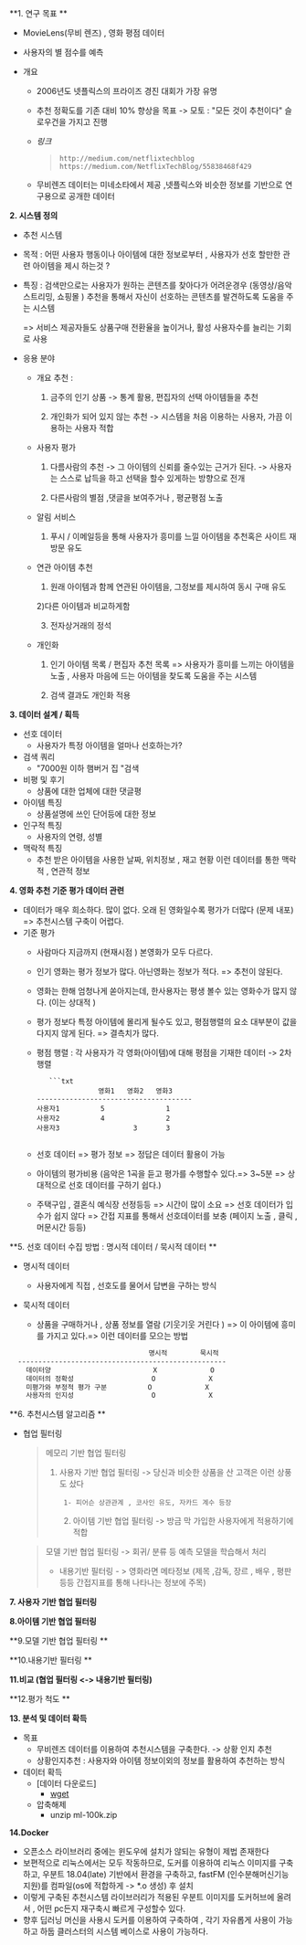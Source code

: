 **1. 연구 목표 **

- MovieLens(무비 렌즈) , 영화 평점 데이터

- 사용자의 별 점수를 예측 

- 개요

  - 2006년도 넷플릭스의 프라이즈  경진 대회가 가장 유명

  - 추천 정확도를 기존 대비 10% 향상을 목표 -> 모토 : "모든 것이 추천이다" 슬로우건을 가지고 진행 

  - *링크*

    >     http://medium.com/netflixtechblog
    >     https://medium.com/NetflixTechBlog/55838468f429

  - 무비렌즈 데이터는 미네소타에서 제공 ,넷플릭스와 비슷한 정보를 기반으로 연구용으로 공개한 데이터 

**2. 시스템 정의**

-  추천 시스템 

  - 목적 : 어떤 사용자 행동이나 아이템에 대한 정보로부터 , 사용자가 선호 할만한 관련 아이템을 제시 하는것 ?

  - 특징 : 검색만으로는 사용자가  원하는 콘텐츠를 찾아다가  어려운경우 (동영상/음악 스트리밍, 쇼핑몰 ) 추천을 통해서 자신이 선호하는 콘텐츠를 발견하도록 도움을 주는 시스템 

    => 서비스 제공자들도 상품구매 전환율을 높이거나, 활성 사용자수를 늘리는 기회로 사용

- 응용 분야 

  - 개요 추천 :

    1) 금주의 인기 상품 -> 통계 활용, 편집자의 선택  아이템들을 추천 

    2) 개인화가 되어 있지 않는 추천 -> 시스템을 처음 이용하는 사용자, 가끔 이용하는 사용자 적합

  - 사용자 평가 

    1) 다름사람의 추천 ->  그 아이템의 신뢰를 줄수있는 근거가 된다. -> 사용자는 스스로 납득을 하고 선택을 할수 있게하는 방향으로 전개

    2) 다른사람의 별점 ,댓글을 보여주거나 , 평균평점 노출

  - 알림 서비스 

    1) 푸시 / 이메일등을 통해 사용자가 흥미를 느낄 아이템을  추천혹은 사이트 재방문 유도 

  - 연관 아이템 추천 

    1) 원래 아이템과 함께 연관된  아이템을, 그정보를 제시하여 동시 구매 유도

    2)다른 아이템과 비교하게함

    3) 전자상거래의 정석 

  - 개인화

    1)  인기 아이템 목록 / 편집자  추천 목록 => 사용자가 흥미를 느끼는 아이템을 노출 , 사용자 마음에 드는 아이템을 찾도록 도움을 주는 시스템 

    2) 검색 결과도 개인화 적용

**3. 데이터 설계 / 획득**

- 선호 데이터
  - 사용자가 특정 아이템을 얼마나 선호하는가?
- 검색 쿼리 
  - "7000원 이하 햄버거 집 "검색 
- 비평 및 후기
  - 상품에 대한 업체에 대한 댓글평  
- 아이템 특징 
  - 상품설명에 쓰인 단어등에 대한 정보
- 인구적 특징 
  - 사용자의 연령, 성별
- 맥락적 특징 
  - 추천 받은 아이템을 사용한 날짜, 위치정보 , 재고 현황  이런 데이터를 통한 맥락적 , 연관적 정보

**4. 영화 추천 기준 평가 데이터 관련**

- 데이터가 매우 희소하다. 많이 없다.  오래 된 영화일수록 평가가  더많다 (문제 내포) => 추천시스템  구축이 어렵다.
- 기준 평가 
  -  사람마다  지금까지 (현재시점 ) 본영화가 모두 다르다. 
  - 인기 영화는 평가 정보가  많다. 아닌영화는 정보가 적다.  => 추천이  않된다.
  - 영화는 한해  엄청나게 쏟아지는데, 한사용자는 평생 볼수 있는 영화수가 많지 않다. (이는 상대적 )
  - 평가 정보다 특정 아이템에 몰리게 될수도 있고, 평점행렬의 요소 대부분이  값을 다지지 않게 된다. => 결측치가 많다.
  - 평점 행렬 : 각 사용자가 각 영화(아이템)에 대해 평점을 기재한  데이터 ->  2차 행렬

           ```txt
                       영화1   영화2   영화3
        --------------------------------------
        사용자1          5               1
        사용자2          4               2
        사용자3                  3       3
    ```
  
  - 선호 데이터  =>  평가 정보  => 정답은 데이터 활용이 가능 
  
  - 아이템의 평가비용 (음악은 1곡을 듣고  평가를 수행할수 있다.=> 3~5분 => 상대적으로  선호 데이터를  구하기 쉽다.)
  
  - 주택구입 , 결혼식 예식장  선정등등 => 시간이 많이 소요 => 선호 데이터가 입수가 쉽지 않다 => 간접 지표를 통해서  선호데이터를 보충 (페이지 노출 , 클릭 , 머문시간 등등)
  
    
  

**5. 선호 데이터 수집 방법 : 명시적 데이터 / 묵시적 데이터 **

- 명시적 데이터 

  -  사용자에게 직접 , 선호도를 물어서 답변을 구하는 방식 

- 묵시적 데이터

  - 상품을 구매하거나 , 상품 정보를 열람 (기웃기웃 거린다 ) => 이 아이템에 흥미를 가지고 있다.=> 이런 데이터를 모으는 방법

```txt
                                  명시적        묵시적
  ---------------------------------------------------
    데이터양                         X             O
    데이터의 정확성                   O             X
    미평가와 부정적 평가 구분          O             X
    사용자의 인지성                   O             X
```



**6. 추천시스템  알고리즘 **

- 협업 필터링 

  > 메모리 기반  협업 필터링 
  >
  > 1) 사용자 기반 협업 필터링  -> 당신과 비슷한  상품을 산 고객은 이런 상풍도 샀다
  >
  >     	1- 피어슨 상관관계 , 코사인 유도, 자카드 계수 등장 
  >
  >     2) 아이템 기반 협업 필터링 -> 방금 막 가입한 사용자에게  적용하기에 적합 
  
  >모델 기반  협업 필터링 -> 회귀/ 분류 등 예측 모델을 학습해서 처리 
  >
  >- 내용기반 필터링 - > 영화라면 메타정보 (제목 ,감독, 장르 , 배우 , 평판 등등 간접지표를 통해 나타나는 정보에 주목)

**7. 사용자 기반 협업 필터링**

**8.아이템 기반 협업 필터링**

**9.모델 기반 협업 필터링 **

**10.내용기반 필터링 **

**11.비교 (협업 필터링 <-> 내용기반 필터링)**

**12.평가 척도 **



**13. 분석 및 데이터 확득**

- 목표 
  - 무비렌즈 데이터를 이용하여 추천시스템을 구축한다. -> 상황 인지 추천
  - 상황인지추천 : 사용자와 아이템 정보이외의 정보를 활용하여 추천하는 방식
- 데이터 확득 
  - [데이터 다운로드]
    -  [wget ](http://files.grouplens.org/papers/ml-100k.zip)
  - 압축해제
    - unzip ml-100k.zip

**14.Docker**

- 오픈소스 라이브러리 중에는 윈도우에  설치가 않되는 유형이 제법 존재한다
-  보편적으로 리눅스에서는 모두 작동하므로, 도커를 이용하여 리눅스 이미지를 구축하고,
     우분트 18.04(late) 기반에서 환경을 구축하고, fastFM (인수분해머신기능 지원)를 
     컴파일(os에 적합하게 -> *.o 생성) 후 설치
- 이렇게  구축된 추천시스템 라이브러리가 적용된 우분트 이미지를 도커허브에 올려서 , 어떤 pc든지 재구축시  빠르게 구성할수 있다.
- 향후 딥러닝 머신을 사용시 도커를 이용하여 구축하여 , 각기 자유롭게 사용이 가능하고 하둡 클러스터의 시스템 베이스로 사용이 가능하다.